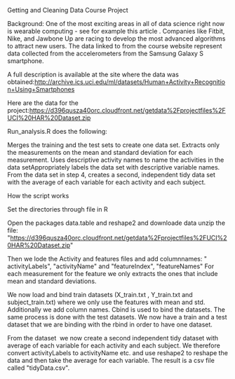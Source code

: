 Getting and Cleaning Data Course Project

Background: One of the most exciting areas in all of data science right now is wearable computing - see for example this article . Companies like Fitbit, Nike, and Jawbone Up are racing to develop the most advanced algorithms to attract new users. The data linked to from the course website represent data collected from the accelerometers from the Samsung Galaxy S smartphone. 

A full description is available at the site where the data was obtained:http://archive.ics.uci.edu/ml/datasets/Human+Activity+Recognition+Using+Smartphones 

Here are the data for the project:https://d396qusza40orc.cloudfront.net/getdata%2Fprojectfiles%2FUCI%20HAR%20Dataset.zip  

Run_analysis.R does the following:

Merges the training and the test sets to create one data set.
Extracts only the measurements on the mean and standard deviation for each measurement. 
Uses descriptive activity names to name the activities in the data setAppropriately labels the data set with descriptive variable names. From the data set in step 4, creates a second, independent tidy data set with the average of each variable for each activity and each subject.

How the script works 

Set the directories through file in R

Open the packages data.table and reshape2 and downloade data unzip the file: "https://d396qusza40orc.cloudfront.net/getdata%2Fprojectfiles%2FUCI%20HAR%20Dataset.zip"


Then we lode the Activity and features files and add columnnames: " activityLabels",
"activityName" and "featureIndex", "featureNames"
For each measurement for the feature we only extracts the ones that include
mean and standard deviations.

We now load and bind train datasets (X_train.txt , Y_train.txt and subject_train.txt) where
we only use the features with mean and std. Additionally we add column names. Cbind
is used to bind the datasets. The same process is done with the test datasets.
We now have a train and a test dataset that we are binding with the rbind in order
to have one dataset. 

From the dataset  we now create a second
independent tidy dataset with average of each variable for each activity and
each subject. We therefore convert activityLabels to activityName etc. and use
reshape2 to reshape the data and then take the average for each variable. The
result is a csv file called "tidyData.csv".
